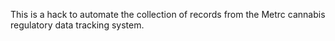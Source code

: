 This is a hack to automate the collection of records from the Metrc cannabis regulatory data tracking system.
